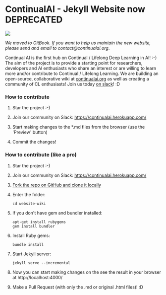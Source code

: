 # ContinualAI - Jekyll Website now DEPRECATED
<img src="https://continualai.herokuapp.com/badge.svg">

_We moved to GitBook. If you want to help us maintain the new website, please send and email to contact@continualai.org_.

Continual AI is the first hub on Continual / Lifelong Deep Learning in AI! :-)
The aim of the project is to provide a starting point for researchers, developers and AI enthusiasts who share an interest or are willing to learn more and/or contribute to Continual / Lifelong Learning.
We are building an open-source, collaborative wiki at [continualai.org](http://continualai.org) as well as creating a community of CL enthusiasts! Join us today [on slack](https://continualai.herokuapp.com)! :D

### How to contribute

1. Star the project :-)

2. Join our community on Slack: https://continualai.herokuapp.com/

3. Start making changes to the *.md files from the browser (use the 'Preview' button)

4. Commit the changes!

### How to contribute (like a pro)

1. Star the project :-)

2. Join our community on Slack: https://continualai.herokuapp.com/

3. [Fork the repo on GitHub and clone it locally](https://help.github.com/articles/fork-a-repo/)

4. Enter the folder: 

	`cd website-wiki`

5. If you don't have gem and bundler installed:

	`apt-get install rubygems`\
	`gem install bundler`

6. Install Ruby gems:
	
	`bundle install`

7. Start Jekyll server:

	`jekyll serve --incremental`

8. Now you can start making changes on the see the result in your browser at  http://localhost:4000/

9. Make a Pull Request (with only the .md or original .html files)! :D
